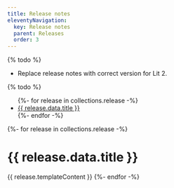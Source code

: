 ```yaml
---
title: Release notes
eleventyNavigation:
  key: Release notes
  parent: Releases
  order: 3
---
```


{% todo %}

- Replace release notes with correct version for Lit 2.

{% todo %}

<ul>
{%- for release in collections.release -%}
  <li><a href="{{ release.url }}">{{ release.data.title }}</a></li>
{%- endfor -%}
</ul>

{%- for release in collections.release -%}
  <h1>{{ release.data.title }}</h1>
  {{ release.templateContent }}
{%- endfor -%}
